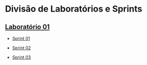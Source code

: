 # Divisão de Laboratórios e Sprints

## [Laboratório 01](Lab01)

 - [Sprint 01](../Laboratórios/Lab01/Lab01S01/)

 - [Sprint 02](../Laboratórios/Lab01/Lab01S02/)

 - [Sprint 03](../Laboratórios/Lab01/Lab01S03/)



